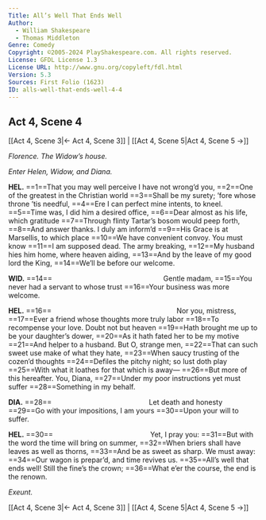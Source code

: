 ```yaml
---
Title: All’s Well That Ends Well
Author: 
  - William Shakespeare
  - Thomas Middleton
Genre: Comedy
Copyright: ©2005-2024 PlayShakespeare.com. All rights reserved.
License: GFDL License 1.3
License URL: http://www.gnu.org/copyleft/fdl.html
Version: 5.3
Sources: First Folio (1623)
ID: alls-well-that-ends-well-4-4
---
```


## Act 4, Scene 4
[[Act 4, Scene 3|← Act 4, Scene 3]] | [[Act 4, Scene 5|Act 4, Scene 5 →]]

*Florence. The Widow’s house.*

*Enter Helen, Widow, and Diana.*

**HEL.**
==1==That you may well perceive I have not wrong’d you,
==2==One of the greatest in the Christian world
==3==Shall be my surety; ’fore whose throne ’tis needful,
==4==Ere I can perfect mine intents, to kneel.
==5==Time was, I did him a desired office,
==6==Dear almost as his life, which gratitude
==7==Through flinty Tartar’s bosom would peep forth,
==8==And answer thanks. I duly am inform’d
==9==His Grace is at Marsellis, to which place
==10==We have convenient convoy. You must know
==11==I am supposed dead. The army breaking,
==12==My husband hies him home, where heaven aiding,
==13==And by the leave of my good lord the King,
==14==We’ll be before our welcome.

**WID.**
==14==                Gentle madam,
==15==You never had a servant to whose trust
==16==Your business was more welcome.

**HEL.**
==16==                  Nor you, mistress,
==17==Ever a friend whose thoughts more truly labor
==18==To recompense your love. Doubt not but heaven
==19==Hath brought me up to be your daughter’s dower,
==20==As it hath fated her to be my motive
==21==And helper to a husband. But O, strange men,
==22==That can such sweet use make of what they hate,
==23==When saucy trusting of the cozen’d thoughts
==24==Defiles the pitchy night; so lust doth play
==25==With what it loathes for that which is away⁠—
==26==But more of this hereafter. You, Diana,
==27==Under my poor instructions yet must suffer
==28==Something in my behalf.

**DIA.**
==28==              Let death and honesty
==29==Go with your impositions, I am yours
==30==Upon your will to suffer.

**HEL.**
==30==              Yet, I pray you:
==31==But with the word the time will bring on summer,
==32==When briers shall have leaves as well as thorns,
==33==And be as sweet as sharp. We must away:
==34==Our wagon is prepar’d, and time revives us.
==35==All’s well that ends well! Still the fine’s the crown;
==36==What e’er the course, the end is the renown.

*Exeunt.*

[[Act 4, Scene 3|← Act 4, Scene 3]] | [[Act 4, Scene 5|Act 4, Scene 5 →]]